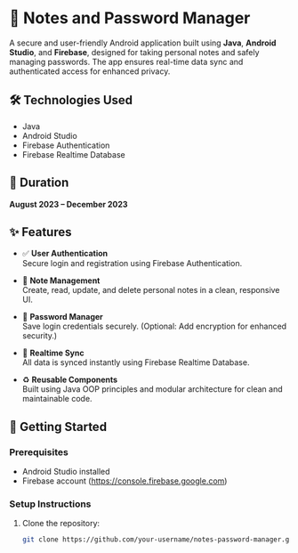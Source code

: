 # 📱 Notes and Password Manager

A secure and user-friendly Android application built using **Java**, **Android Studio**, and **Firebase**, designed for taking personal notes and safely managing passwords. The app ensures real-time data sync and authenticated access for enhanced privacy.

## 🛠️ Technologies Used

- Java  
- Android Studio  
- Firebase Authentication  
- Firebase Realtime Database  

## 📅 Duration

**August 2023 – December 2023**

## ✨ Features

- ✅ **User Authentication**  
  Secure login and registration using Firebase Authentication.

- 📝 **Note Management**  
  Create, read, update, and delete personal notes in a clean, responsive UI.

- 🔐 **Password Manager**  
  Save login credentials securely. (Optional: Add encryption for enhanced security.)

- 🔄 **Realtime Sync**  
  All data is synced instantly using Firebase Realtime Database.

- ♻️ **Reusable Components**  
  Built using Java OOP principles and modular architecture for clean and maintainable code.

## 🚀 Getting Started

### Prerequisites

- Android Studio installed  
- Firebase account (https://console.firebase.google.com)

### Setup Instructions

1. Clone the repository:
   ```bash
   git clone https://github.com/your-username/notes-password-manager.git
